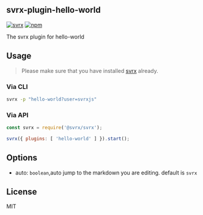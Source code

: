 svrx-plugin-hello-world
---

[![svrx](https://img.shields.io/badge/svrx-plugin-%23ff69b4?style=flat-square)](https://svrx.io/)
[![npm](https://img.shields.io/npm/v/svrx-plugin-hello-world.svg?style=flat-square)](https://www.npmjs.com/package/svrx-plugin-hello-world)

The svrx plugin for hello-world

## Usage

> Please make sure that you have installed [svrx](https://svrx.io/) already.

### Via CLI

```bash
svrx -p "hello-world?user=svrxjs"
```

### Via API

```js
const svrx = require('@svrx/svrx');

svrx({ plugins: [ 'hello-world' ] }).start();
```

## Options

- auto: `boolean`,auto jump to the markdown you are editing. default is `svrx`

## License

MIT